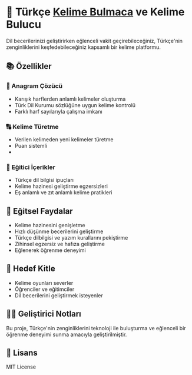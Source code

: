 # 🎯 Türkçe <a href="https://www.kelimebulmaca.com.tr/">Kelime Bulmaca</a> ve Kelime Bulucu

Dil becerilerinizi geliştirirken eğlenceli vakit geçirebileceğiniz, Türkçe'nin zenginliklerini keşfedebileceğiniz kapsamlı bir kelime platformu.

## 📚 Özellikler

### 🎲 Anagram Çözücü
- Karışık harflerden anlamlı kelimeler oluşturma
- Türk Dil Kurumu sözlüğüne uygun kelime kontrolü
- Farklı harf sayılarıyla çalışma imkanı

### 🔠 Kelime Türetme
- Verilen kelimeden yeni kelimeler türetme
- Puan sistemli
- 
### 📖 Eğitici İçerikler
- Türkçe dil bilgisi ipuçları
- Kelime hazinesi geliştirme egzersizleri
- Eş anlamlı ve zıt anlamlı kelime pratikleri


## 🎯 Eğitsel Faydalar

- Kelime hazinesini genişletme
- Hızlı düşünme becerilerini geliştirme
- Türkçe dilbilgisi ve yazım kurallarını pekiştirme
- Zihinsel egzersiz ve hafıza geliştirme
- Eğlenerek öğrenme deneyimi

## 🌟 Hedef Kitle

- Kelime oyunları severler
- Öğrenciler ve eğitimciler
- Dil becerilerini geliştirmek isteyenler


## 👨‍💻 Geliştirici Notları

Bu proje, Türkçe'nin zenginliklerini teknoloji ile buluşturma ve eğlenceli bir öğrenme deneyimi sunma amacıyla geliştirilmiştir.

## 📝 Lisans

MIT License
